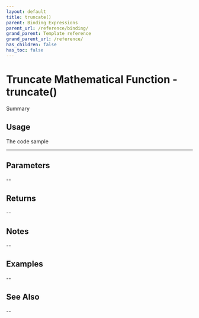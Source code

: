 ```yaml
---
layout: default
title: truncate()
parent: Binding Expressions
parent_url: /reference/binding/
grand_parent: Template reference
grand_parent_url: /reference/
has_children: false
has_toc: false
---
```


# Truncate Mathematical Function - truncate()

Summary

## Usage

 The code sample

---

## Parameters

--

## Returns 

--

## Notes


-- 

## Examples


--


## See Also


--

